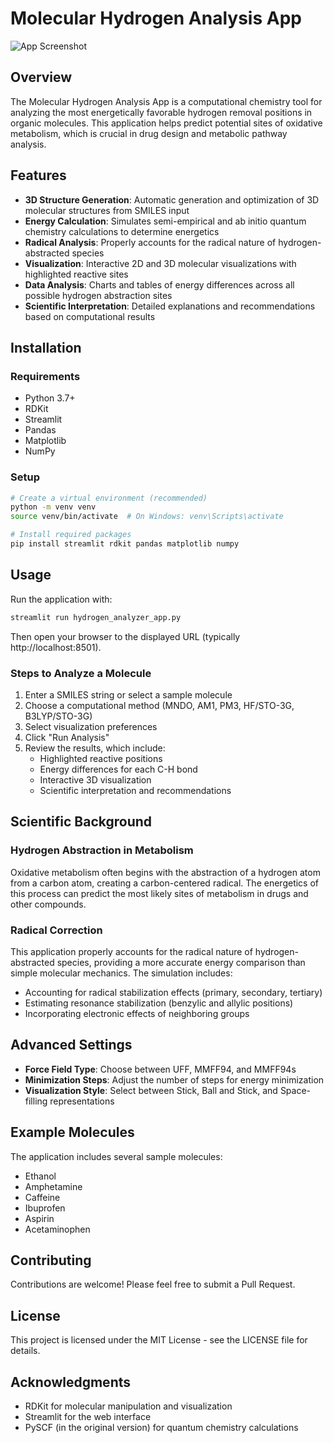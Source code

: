# Molecular Hydrogen Analysis App

![App Screenshot](https://github.com/agiani99/OxMet/main/screenshot.png)

## Overview

The Molecular Hydrogen Analysis App is a computational chemistry tool for analyzing the most energetically favorable hydrogen removal positions in organic molecules. This application helps predict potential sites of oxidative metabolism, which is crucial in drug design and metabolic pathway analysis.

## Features

- **3D Structure Generation**: Automatic generation and optimization of 3D molecular structures from SMILES input
- **Energy Calculation**: Simulates semi-empirical and ab initio quantum chemistry calculations to determine energetics
- **Radical Analysis**: Properly accounts for the radical nature of hydrogen-abstracted species
- **Visualization**: Interactive 2D and 3D molecular visualizations with highlighted reactive sites
- **Data Analysis**: Charts and tables of energy differences across all possible hydrogen abstraction sites
- **Scientific Interpretation**: Detailed explanations and recommendations based on computational results

## Installation

### Requirements

- Python 3.7+
- RDKit
- Streamlit
- Pandas
- Matplotlib
- NumPy

### Setup

```bash
# Create a virtual environment (recommended)
python -m venv venv
source venv/bin/activate  # On Windows: venv\Scripts\activate

# Install required packages
pip install streamlit rdkit pandas matplotlib numpy
```

## Usage

Run the application with:

```bash
streamlit run hydrogen_analyzer_app.py
```

Then open your browser to the displayed URL (typically http://localhost:8501).

### Steps to Analyze a Molecule

1. Enter a SMILES string or select a sample molecule
2. Choose a computational method (MNDO, AM1, PM3, HF/STO-3G, B3LYP/STO-3G)
3. Select visualization preferences
4. Click "Run Analysis"
5. Review the results, which include:
   - Highlighted reactive positions
   - Energy differences for each C-H bond
   - Interactive 3D visualization
   - Scientific interpretation and recommendations

## Scientific Background

### Hydrogen Abstraction in Metabolism

Oxidative metabolism often begins with the abstraction of a hydrogen atom from a carbon atom, creating a carbon-centered radical. The energetics of this process can predict the most likely sites of metabolism in drugs and other compounds.

### Radical Correction

This application properly accounts for the radical nature of hydrogen-abstracted species, providing a more accurate energy comparison than simple molecular mechanics. The simulation includes:

- Accounting for radical stabilization effects (primary, secondary, tertiary)
- Estimating resonance stabilization (benzylic and allylic positions)
- Incorporating electronic effects of neighboring groups

## Advanced Settings

- **Force Field Type**: Choose between UFF, MMFF94, and MMFF94s
- **Minimization Steps**: Adjust the number of steps for energy minimization
- **Visualization Style**: Select between Stick, Ball and Stick, and Space-filling representations

## Example Molecules

The application includes several sample molecules:
- Ethanol
- Amphetamine
- Caffeine
- Ibuprofen
- Aspirin
- Acetaminophen

## Contributing

Contributions are welcome! Please feel free to submit a Pull Request.

## License

This project is licensed under the MIT License - see the LICENSE file for details.

## Acknowledgments

- RDKit for molecular manipulation and visualization
- Streamlit for the web interface
- PySCF (in the original version) for quantum chemistry calculations
